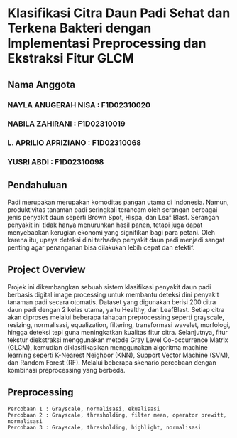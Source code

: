 # Klasifikasi Citra Daun Padi Sehat dan Terkena Bakteri dengan Implementasi Preprocessing dan Ekstraksi Fitur GLCM
## Nama Anggota
###  NAYLA ANUGERAH NISA : F1D02310020
###  NABILA ZAHIRANI : F1D02310019
###  L. APRILIO APRIZIANO : F1D02310068
###  YUSRI ABDI : F1D02310098
## Pendahuluan
Padi merupakan merupakan komoditas pangan utama di Indonesia. Namun, produktivitas tanaman padi seringkali terancam oleh serangan berbagai jenis penyakit daun seperti Brown Spot, Hispa, dan Leaf Blast. Serangan penyakit ini tidak hanya menurunkan hasil panen, tetapi juga dapat menyebabkan kerugian ekonomi yang signifikan bagi para petani. Oleh karena itu, upaya deteksi dini terhadap penyakit daun padi menjadi sangat penting agar penanganan bisa dilakukan lebih cepat dan efektif.
## Project Overview
Projek ini dikembangkan sebuah sistem klasifikasi penyakit daun padi berbasis digital image processing untuk membantu deteksi dini penyakit tanaman padi secara otomatis. Dataset yang digunakan berisi 200 citra daun padi dengan 2 kelas utama, yaitu Healthy, dan LeafBlast. Setiap citra akan diproses melalui beberapa tahapan preprocessing seperti grayscale, resizing, normalisasi, equalization, filtering, transformasi wavelet, morfologi, hingga deteksi tepi guna meningkatkan kualitas fitur citra. Selanjutnya, fitur tekstur diekstraksi menggunakan metode Gray Level Co-occurrence Matrix (GLCM), kemudian diklasifikasikan menggunakan algoritma machine learning seperti K-Nearest Neighbor (KNN), Support Vector Machine (SVM), dan Random Forest (RF). Melalui beberapa skenario percobaan dengan kombinasi preprocessing yang berbeda.
## Preprocessing
```
Percobaan 1 : Grayscale, normalisasi, ekualisasi
Percobaan 2 : Grayscale, thresholding, filter mean, operator prewitt, normalisasi
Percobaan 3 : Grayscale, thresholding, highlight, normalisasi
```
